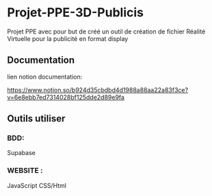 # Projet-PPE-3D-Publicis
Projet PPE avec pour but de créé un outil de création de fichier Réalité Virtuelle pour la publicité en format display

## Documentation
lien notion  documentation:

https://www.notion.so/b924d35cbdbd4d1988a88aa22a83f3ce?v=6e8ebb7ed7314028bf125dde2d89e9fa

## Outils utiliser

### BDD: 
Supabase

### WEBSITE :
JavaScript
CSS/Html

